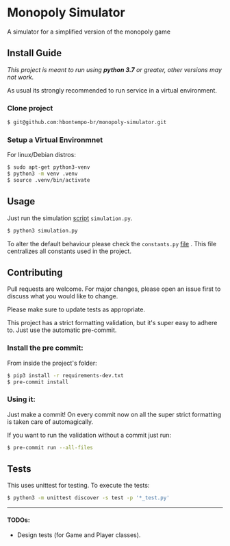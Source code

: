 # Monopoly Simulator
A simulator for a simplified version of the monopoly game


## Install Guide

*This project is meant to run using **python 3.7** or greater, other versions may not work.*

As usual its strongly recommended to run service in a virtual environment.

### Clone project
```sh
$ git@github.com:hbontempo-br/monopoly-simulator.git
```

### Setup a Virtual Environmnet
For linux/Debian distros:
```sh
$ sudo apt-get python3-venv
$ python3 -m venv .venv
$ source .venv/bin/activate
```


## Usage

Just run the simulation [script](simulation.py) `simulation.py`.

```sh
$ python3 simulation.py
```

To alter the default behaviour please check the `constants.py` [file](constants.py) . 
This file centralizes all constants used in the project.

## Contributing

Pull requests are welcome. For major changes, please open an issue first to discuss what you would like to change.

Please make sure to update tests as appropriate.

This project has a strict formatting validation, but it's super easy to adhere to. Just use the automatic pre-commit.

### Install the pre commit:

From inside the project's folder:

```sh
$ pip3 install -r requirements-dev.txt
$ pre-commit install
```

### Using it:

Just make a commit! On every commit now on all the super strict formatting is taken care of automagically.

If you want to run the validation without a commit just run:
```sh
$ pre-commit run --all-files
```

## Tests

This uses unittest for testing. To execute the tests:

```sh
$ python3 -m unittest discover -s test -p '*_test.py'
```


---

#### TODOs:
- Design tests (for Game and Player classes).
